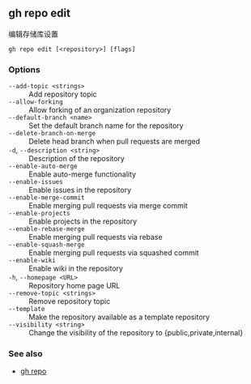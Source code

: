 ## gh repo edit

编辑存储库设置

```
gh repo edit [<repository>] [flags]
```

### Options

<dl class="flags">
	<dt><code>--add-topic &lt;strings&gt;</code></dt>
	<dd>Add repository topic</dd>

<dt><code>--allow-forking</code></dt>
<dd>Allow forking of an organization repository</dd>

<dt><code>--default-branch &lt;name&gt;</code></dt>
<dd>Set the default branch name for the repository</dd>

<dt><code>--delete-branch-on-merge</code></dt>
<dd>Delete head branch when pull requests are merged</dd>

<dt><code>-d</code>, <code>--description &lt;string&gt;</code></dt>
<dd>Description of the repository</dd>

<dt><code>--enable-auto-merge</code></dt>
<dd>Enable auto-merge functionality</dd>

<dt><code>--enable-issues</code></dt>
<dd>Enable issues in the repository</dd>

<dt><code>--enable-merge-commit</code></dt>
<dd>Enable merging pull requests via merge commit</dd>

<dt><code>--enable-projects</code></dt>
<dd>Enable projects in the repository</dd>

<dt><code>--enable-rebase-merge</code></dt>
<dd>Enable merging pull requests via rebase</dd>

<dt><code>--enable-squash-merge</code></dt>
<dd>Enable merging pull requests via squashed commit</dd>

<dt><code>--enable-wiki</code></dt>
<dd>Enable wiki in the repository</dd>

<dt><code>-h</code>, <code>--homepage &lt;URL&gt;</code></dt>
<dd>Repository home page URL</dd>

<dt><code>--remove-topic &lt;strings&gt;</code></dt>
<dd>Remove repository topic</dd>

<dt><code>--template</code></dt>
<dd>Make the repository available as a template repository</dd>

<dt><code>--visibility &lt;string&gt;</code></dt>
<dd>Change the visibility of the repository to {public,private,internal}</dd>

</dl>

### See also

- [gh repo](./gh_repo.zh.md)
